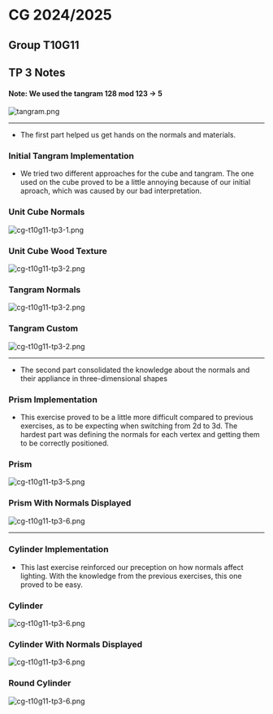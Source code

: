 # CG 2024/2025

## Group T10G11

## TP 3 Notes

#### Note: We used the tangram 128 mod 123 -> 5

![tangram.png](screenshots%2Ftangram.png)

---

- The first part helped us get hands on the normals and materials. 

### Initial Tangram Implementation

- We tried two different approaches for the cube and tangram. The one used on the cube proved to be a little annoying because of our initial aproach, which was caused by our bad interpretation.

### Unit Cube Normals
![cg-t10g11-tp3-1.png](screenshots/cg-t10g11-tp3-1.png)

### Unit Cube Wood Texture
![cg-t10g11-tp3-2.png](screenshots/cg-t10g11-tp3-2.png)

### Tangram Normals
![cg-t10g11-tp3-2.png](screenshots/cg-t10g11-tp3-3.png)

### Tangram Custom
![cg-t10g11-tp3-2.png](screenshots/cg-t10g11-tp3-4.png)

---

- The second part consolidated the knowledge about the normals and their appliance in three-dimensional shapes

### Prism Implementation

- This exercise proved to be a little more difficult compared to previous exercises, as to be expecting when switching from 2d to 3d.
The hardest part was defining the normals for each vertex and getting them to be correctly positioned.

### Prism
![cg-t10g11-tp3-5.png](screenshots/cg-t10g11-tp3-5.png)

### Prism With Normals Displayed
![cg-t10g11-tp3-6.png](screenshots/cg-t10g11-tp3-6.png)

---

### Cylinder Implementation

- This last exercise reinforced our preception on how normals affect lighting. With the knowledge from the previous exercises, this one proved to be easy.

### Cylinder
![cg-t10g11-tp3-6.png](screenshots/cg-t10g11-tp3-7.png)

### Cylinder With Normals Displayed
![cg-t10g11-tp3-6.png](screenshots/cg-t10g11-tp3-8.png)

### Round Cylinder
![cg-t10g11-tp3-6.png](screenshots/cg-t10g11-tp3-9.png)
